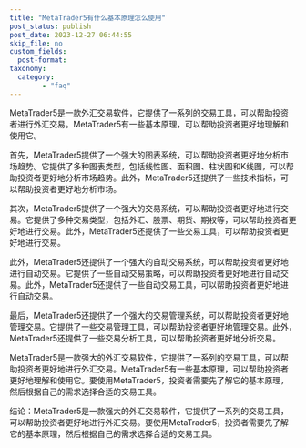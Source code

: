 ```yaml
---
title: "MetaTrader5有什么基本原理怎么使用"
post_status: publish
post_date: 2023-12-27 06:44:55
skip_file: no
custom_fields: 
  post-format: 
taxonomy:
  category:
        - "faq"
---
```


MetaTrader5是一款外汇交易软件，它提供了一系列的交易工具，可以帮助投资者进行外汇交易。MetaTrader5有一些基本原理，可以帮助投资者更好地理解和使用它。

首先，MetaTrader5提供了一个强大的图表系统，可以帮助投资者更好地分析市场趋势。它提供了多种图表类型，包括线性图、面积图、柱状图和K线图，可以帮助投资者更好地分析市场趋势。此外，MetaTrader5还提供了一些技术指标，可以帮助投资者更好地分析市场。

其次，MetaTrader5提供了一个强大的交易系统，可以帮助投资者更好地进行交易。它提供了多种交易类型，包括外汇、股票、期货、期权等，可以帮助投资者更好地进行交易。此外，MetaTrader5还提供了一些交易工具，可以帮助投资者更好地进行交易。

此外，MetaTrader5还提供了一个强大的自动交易系统，可以帮助投资者更好地进行自动交易。它提供了一些自动交易策略，可以帮助投资者更好地进行自动交易。此外，MetaTrader5还提供了一些自动交易工具，可以帮助投资者更好地进行自动交易。

最后，MetaTrader5还提供了一个强大的交易管理系统，可以帮助投资者更好地管理交易。它提供了一些交易管理工具，可以帮助投资者更好地管理交易。此外，MetaTrader5还提供了一些交易分析工具，可以帮助投资者更好地分析交易。

MetaTrader5是一款强大的外汇交易软件，它提供了一系列的交易工具，可以帮助投资者更好地进行外汇交易。MetaTrader5有一些基本原理，可以帮助投资者更好地理解和使用它。要使用MetaTrader5，投资者需要先了解它的基本原理，然后根据自己的需求选择合适的交易工具。

结论：MetaTrader5是一款强大的外汇交易软件，它提供了一系列的交易工具，可以帮助投资者更好地进行外汇交易。要使用MetaTrader5，投资者需要先了解它的基本原理，然后根据自己的需求选择合适的交易工具。
